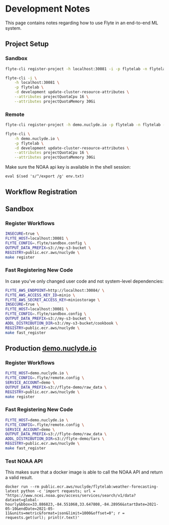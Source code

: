 # Development Notes

This page contains notes regarding how to use Flyte in an end-to-end ML
system.

## Project Setup

### Sandbox

```bash
flyte-cli register-project -h localhost:30081 -i -p flytelab -n flytelab -d 'ML projects using Flyte'
```

```bash
flyte-cli -i \
    -h localhost:30081 \
    -p flytelab \
    -d development update-cluster-resource-attributes \
    --attributes projectQuotaCpu 16 \
    --attributes projectQuotaMemory 30Gi
```

### Remote

```bash
flyte-cli register-project -h demo.nuclyde.io -p flytelab -n flytelab -d 'ML projects using Flyte'
```

```bash
flyte-cli \
    -h demo.nuclyde.io \
    -p flytelab \
    -d development update-cluster-resource-attributes \
    --attributes projectQuotaCpu 16 \
    --attributes projectQuotaMemory 30Gi
```


Make sure the NOAA api key is available in the shell session:
```
eval $(sed 's/^/export /g' env.txt)
```

## Workflow Registration

## Sandbox

### Register Workflows

```bash
INSECURE=true \
FLYTE_HOST=localhost:30081 \
FLYTE_CONFIG=.flyte/sandbox.config \
OUTPUT_DATA_PREFIX=s3://my-s3-bucket \
REGISTRY=public.ecr.aws/nuclyde \
make register
```

### Fast Registering New Code

In case you've only changed user code and not system-level dependencies:

```bash
FLYTE_AWS_ENDPOINT=http://localhost:30084/ \
FLYTE_AWS_ACCESS_KEY_ID=minio \
FLYTE_AWS_SECRET_ACCESS_KEY=miniostorage \
INSECURE=true \
FLYTE_HOST=localhost:30081 \
FLYTE_CONFIG=.flyte/sandbox.config \
OUTPUT_DATA_PREFIX=s3://my-s3-bucket \
ADDL_DISTRIBUTION_DIR=s3://my-s3-bucket/cookbook \
REGISTRY=public.ecr.aws/nuclyde \
make fast_register
```

## Production [demo.nuclyde.io](https://demo.nuclyde.io/console)

### Register Workflows

```bash
FLYTE_HOST=demo.nuclyde.io \
FLYTE_CONFIG=.flyte/remote.config \
SERVICE_ACCOUNT=demo \
OUTPUT_DATA_PREFIX=s3://flyte-demo/raw_data \
REGISTRY=public.ecr.aws/nuclyde \
make register
```

### Fast Registering New Code

```bash
FLYTE_HOST=demo.nuclyde.io \
FLYTE_CONFIG=.flyte/remote.config \
SERVICE_ACCOUNT=demo \
OUTPUT_DATA_PREFIX=s3://flyte-demo/raw_data \
ADDL_DISTRIBUTION_DIR=s3://flyte-demo/tars \
REGISTRY=public.ecr.aws/nuclyde \
make fast_register
```


### Test NOAA API

This makes sure that a docker image is able to call the NOAA API and return a valid result.

```
docker run --rm public.ecr.aws/nuclyde/flytelab:weather-forecasting-latest python -c 'import requests; url = "https://www.ncei.noaa.gov/access/services/search/v1/data?dataset=global-hourly&bbox=33.886823,-84.551068,33.647808,-84.28956&startDate=2021-05-10&endDate=2021-05-11&units=metric&format=json&limit=1000&offset=0"; r = requests.get(url); print(r.text)'
```

